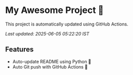 # My Awesome Project 🚀

This project is automatically updated using GitHub Actions.

_Last updated: 2025-06-05 05:22:20 IST_

## Features
- Auto-update README using Python 🐍
- Auto Git push with GitHub Actions 🤖

